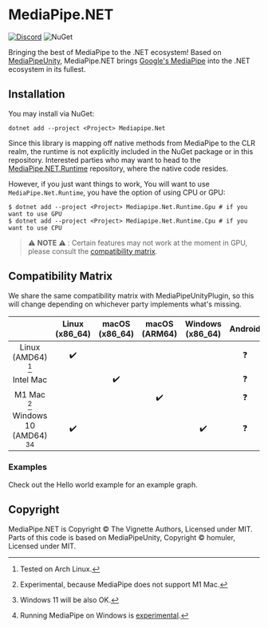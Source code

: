 # MediaPipe.NET

[![Discord](https://img.shields.io/discord/871618277258960896?color=7289DA&label=%20&logo=discord&logoColor=white)](https://go.vignetteapp.org/discord) ![NuGet](https://img.shields.io/nuget/v/MediaPipe.NET)

Bringing the best of MediaPipe to the .NET ecosystem! Based on [MediaPipeUnity](https://github.com/homuler/MediaPipeUnityPlugin), MediaPipe.NET brings [Google's MediaPipe](https://mediapipe.dev/) into the .NET ecosystem in its fullest.

## Installation

You may install via NuGet:

```
dotnet add --project <Project> Mediapipe.Net
```

Since this library is mapping off native methods from MediaPipe to the CLR realm, the runtime is not explicitly included in the NuGet package or in this repository.
Interested parties who may want to head to the [MediaPipe.NET.Runtime](https://github.com/vignetteapp/MediaPipe.NET.Runtime) repository, where the native code resides.

However, if you just want things to work, You will want to use `MediaPipe.Net.Runtime`, you have the option of using CPU or GPU:

```shell
$ dotnet add --project <Project> Mediapipe.Net.Runtime.Gpu # if you want to use GPU
$ dotnet add --project <Project> Mediapipe.Net.Runtime.Cpu # if you want to use CPU
```

> :warning: **NOTE** :warning: : Certain features may not work at the moment in GPU, please consult the [compatibility matrix](#compatibility-matrix).

## Compatibility Matrix

We share the same compatibility matrix with MediaPipeUnityPlugin, so this will change depending on whichever party implements what's missing.

|                             |   Linux (x86_64)   |   macOS (x86_64)   |   macOS (ARM64)    |  Windows (x86_64)  |      Android       |        iOS         |
| :-------------------------: | :----------------: | :----------------: | :----------------: | :----------------: | :----------------: | :----------------: |
|     Linux (AMD64) [^1]      | :heavy_check_mark: |                    |                    |                    | :question: |                    |
|          Intel Mac          |                    | :heavy_check_mark: |                    |                    | :question: | :question: |
|         M1 Mac [^2]         |                    |                    | :heavy_check_mark: |                    | :question: | :question: |
| Windows 10 (AMD64) [^3][^4] | :heavy_check_mark: |                    |                    | :heavy_check_mark: | :question: |                    |

[^1]: Tested on Arch Linux.
[^2]: Experimental, because MediaPipe does not support M1 Mac.
[^3]: Windows 11 will be also OK.
[^4]: Running MediaPipe on Windows is [experimental](https://google.github.io/mediapipe/getting_started/install.html#installing-on-windows).

### Examples

Check out the Hello world example for an example graph.

## Copyright

MediaPipe.NET is Copyright &copy; The Vignette Authors, Licensed under MIT. Parts of this code is based on MediaPipeUnity, Copyright &copy; homuler, Licensed under MIT.
